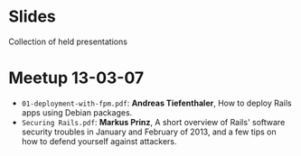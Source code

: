 Slides
======

Collection of held presentations


Meetup 13-03-07
======
 * ```01-deployment-with-fpm.pdf```: **Andreas Tiefenthaler**, How to deploy Rails apps using Debian packages.
 * ```Securing Rails.pdf```: **Markus Prinz**, A short overview of Rails' software security troubles in January and February of 2013, and a few tips on how to defend yourself against attackers.
